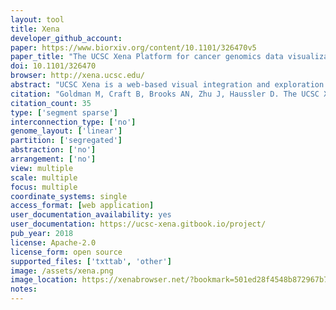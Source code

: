 ```yaml
---
layout: tool 
title: Xena
developer_github_account: 
paper: https://www.biorxiv.org/content/10.1101/326470v5
paper_title: "The UCSC Xena Platform for cancer genomics data visualization and interpretation"
doi: 10.1101/326470
browser: http://xena.ucsc.edu/
abstract: "UCSC Xena is a web-based visual integration and exploration tool for multi-omic data and associated clinical and phenotypic annotations. The platform consists of a web-based Xena Browser and turn-key Xena Hubs. Xena showcases seminal cancer genomics datasets from TCGA, Pan-Cancer Atlas, PCAWG, ICGC, and the GDC; a total of more than 1500 datasets across 50 cancer types. We support virtually any functional genomics data modality, including SNVs, INDELs, large structural variants, CNV, gene-and other types of expression, DNA methylation, clinical and phenotypic annotations. A researcher can host their own data securely via a private hub on a laptop or behind a firewall, with visual and analytical integration occurring only within the Xena Browser. Browser features include our high performance Visual Spreadsheet, dynamic Kaplan-Meier survival analysis, powerful filtering and subgrouping, statistical analyses, genomic signatures, bookmarks, box plots, and scatter plots."
citation: "Goldman M, Craft B, Brooks AN, Zhu J, Haussler D. The UCSC Xena Platform for cancer genomics data visualization and interpretation [Internet]. bioRxiv. 2018. p. 326470. doi:10.1101/326470"
citation_count: 35
type: ['segment sparse']
interconnection_type: ['no']
genome_layout: ['linear']
partition: ['segregated']
abstraction: ['no']
arrangement: ['no']
view: multiple
scale: multiple
focus: multiple
coordinate_systems: single
access_format: [web application]
user_documentation_availability: yes
user_documentation: https://ucsc-xena.gitbook.io/project/
pub_year: 2018
license: Apache-2.0
license_form: open source
supported_files: ['txttab', 'other']
image: /assets/xena.png
image_location: https://xenabrowser.net/?bookmark=501ed28f4548b872967b71b098fe7f65
notes: 
---
```

